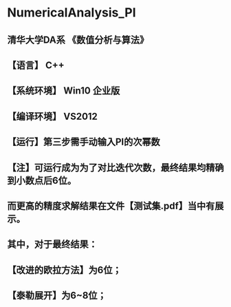 # NumericalAnalysis_PI

## 清华大学DA系 《数值分析与算法》 
## 【语言】 C++
## 【系统环境】 Win10 企业版
## 【编译环境】 VS2012

## 【运行】第三步需手动输入PI的次幂数

## 【注】可运行成为为了对比迭代次数，最终结果均精确到小数点后6位。
## 	  而更高的精度求解结果在文件【测试集.pdf】当中有展示。
## 	  其中，对于最终结果：
## 		  【改进的欧拉方法】为6位；
## 	      【泰勒展开】为6~8位；
